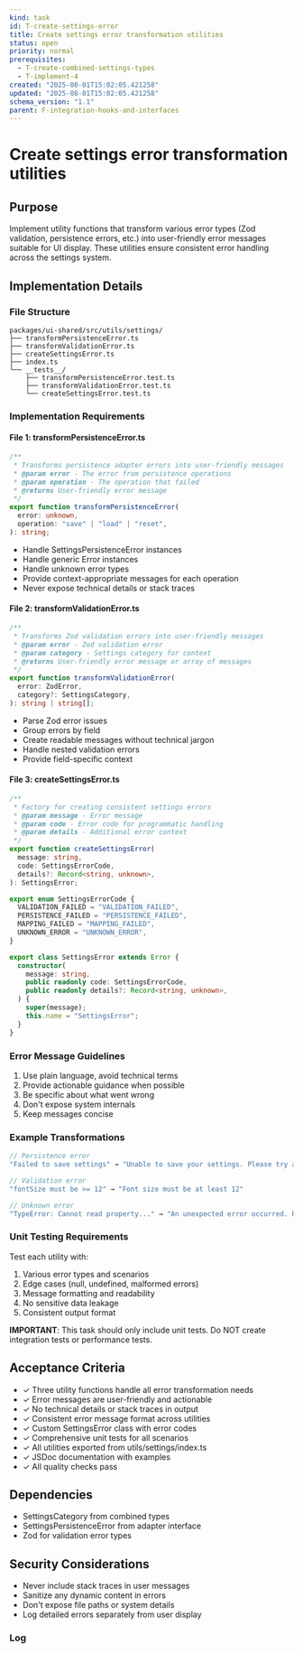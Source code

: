 ```yaml
---
kind: task
id: T-create-settings-error
title: Create settings error transformation utilities
status: open
priority: normal
prerequisites:
  - T-create-combined-settings-types
  - T-implement-4
created: "2025-08-01T15:02:05.421258"
updated: "2025-08-01T15:02:05.421258"
schema_version: "1.1"
parent: F-integration-hooks-and-interfaces
---
```


# Create settings error transformation utilities

## Purpose

Implement utility functions that transform various error types (Zod validation, persistence errors, etc.) into user-friendly error messages suitable for UI display. These utilities ensure consistent error handling across the settings system.

## Implementation Details

### File Structure

```
packages/ui-shared/src/utils/settings/
├── transformPersistenceError.ts
├── transformValidationError.ts
├── createSettingsError.ts
├── index.ts
└── __tests__/
    ├── transformPersistenceError.test.ts
    ├── transformValidationError.test.ts
    └── createSettingsError.test.ts
```

### Implementation Requirements

#### File 1: transformPersistenceError.ts

```typescript
/**
 * Transforms persistence adapter errors into user-friendly messages
 * @param error - The error from persistence operations
 * @param operation - The operation that failed
 * @returns User-friendly error message
 */
export function transformPersistenceError(
  error: unknown,
  operation: "save" | "load" | "reset",
): string;
```

- Handle SettingsPersistenceError instances
- Handle generic Error instances
- Handle unknown error types
- Provide context-appropriate messages for each operation
- Never expose technical details or stack traces

#### File 2: transformValidationError.ts

```typescript
/**
 * Transforms Zod validation errors into user-friendly messages
 * @param error - Zod validation error
 * @param category - Settings category for context
 * @returns User-friendly error message or array of messages
 */
export function transformValidationError(
  error: ZodError,
  category?: SettingsCategory,
): string | string[];
```

- Parse Zod error issues
- Group errors by field
- Create readable messages without technical jargon
- Handle nested validation errors
- Provide field-specific context

#### File 3: createSettingsError.ts

```typescript
/**
 * Factory for creating consistent settings errors
 * @param message - Error message
 * @param code - Error code for programmatic handling
 * @param details - Additional error context
 */
export function createSettingsError(
  message: string,
  code: SettingsErrorCode,
  details?: Record<string, unknown>,
): SettingsError;

export enum SettingsErrorCode {
  VALIDATION_FAILED = "VALIDATION_FAILED",
  PERSISTENCE_FAILED = "PERSISTENCE_FAILED",
  MAPPING_FAILED = "MAPPING_FAILED",
  UNKNOWN_ERROR = "UNKNOWN_ERROR",
}

export class SettingsError extends Error {
  constructor(
    message: string,
    public readonly code: SettingsErrorCode,
    public readonly details?: Record<string, unknown>,
  ) {
    super(message);
    this.name = "SettingsError";
  }
}
```

### Error Message Guidelines

1. Use plain language, avoid technical terms
2. Provide actionable guidance when possible
3. Be specific about what went wrong
4. Don't expose system internals
5. Keep messages concise

### Example Transformations

```typescript
// Persistence error
"Failed to save settings" → "Unable to save your settings. Please try again."

// Validation error
"fontSize must be >= 12" → "Font size must be at least 12"

// Unknown error
"TypeError: Cannot read property..." → "An unexpected error occurred. Please try again."
```

### Unit Testing Requirements

Test each utility with:

1. Various error types and scenarios
2. Edge cases (null, undefined, malformed errors)
3. Message formatting and readability
4. No sensitive data leakage
5. Consistent output format

**IMPORTANT**: This task should only include unit tests. Do NOT create integration tests or performance tests.

## Acceptance Criteria

- ✓ Three utility functions handle all error transformation needs
- ✓ Error messages are user-friendly and actionable
- ✓ No technical details or stack traces in output
- ✓ Consistent error message format across utilities
- ✓ Custom SettingsError class with error codes
- ✓ Comprehensive unit tests for all scenarios
- ✓ All utilities exported from utils/settings/index.ts
- ✓ JSDoc documentation with examples
- ✓ All quality checks pass

## Dependencies

- SettingsCategory from combined types
- SettingsPersistenceError from adapter interface
- Zod for validation error types

## Security Considerations

- Never include stack traces in user messages
- Sanitize any dynamic content in errors
- Don't expose file paths or system details
- Log detailed errors separately from user display

### Log
